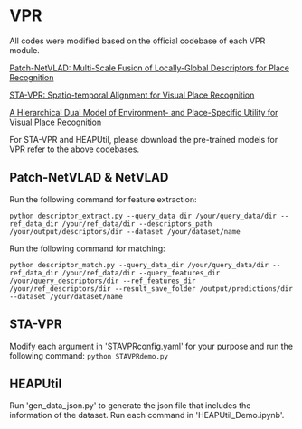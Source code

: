 # VPR

All codes were modified based on the official codebase of each VPR module.

[Patch-NetVLAD: Multi-Scale Fusion of Locally-Global Descriptors for Place Recognition](https://github.com/QVPR/Patch-NetVLAD)

[STA-VPR: Spatio-temporal Alignment for Visual Place Recognition](https://github.com/Lu-Feng/STA-VPR)

[A Hierarchical Dual Model of Environment- and Place-Specific Utility for Visual Place Recognition](https://github.com/Nik-V9/HEAPUtil)

For STA-VPR and HEAPUtil, please download the pre-trained models for VPR refer to the above codebases.

## Patch-NetVLAD & NetVLAD

Run the following command for feature extraction: 

`python descriptor_extract.py --query_data dir /your/query_data/dir --ref_data_dir /your/ref_data/dir --descriptors_path /your/output/descriptors/dir --dataset /your/dataset/name`

Run the following command for matching: 

`python descriptor_match.py --query_data_dir /your/query_data/dir --ref_data_dir /your/ref_data/dir --query_features_dir /your/query_descriptors/dir --ref_features_dir /your/ref_descriptors/dir --result_save_folder /output/predictions/dir --dataset /your/dataset/name`

## STA-VPR

Modify each argument in 'STAVPRconfig.yaml' for your purpose and run the following command: `python STAVPRdemo.py`

## HEAPUtil

Run 'gen_data_json.py' to generate the json file that includes the information of the dataset.
Run each command in 'HEAPUtil_Demo.ipynb'.  
